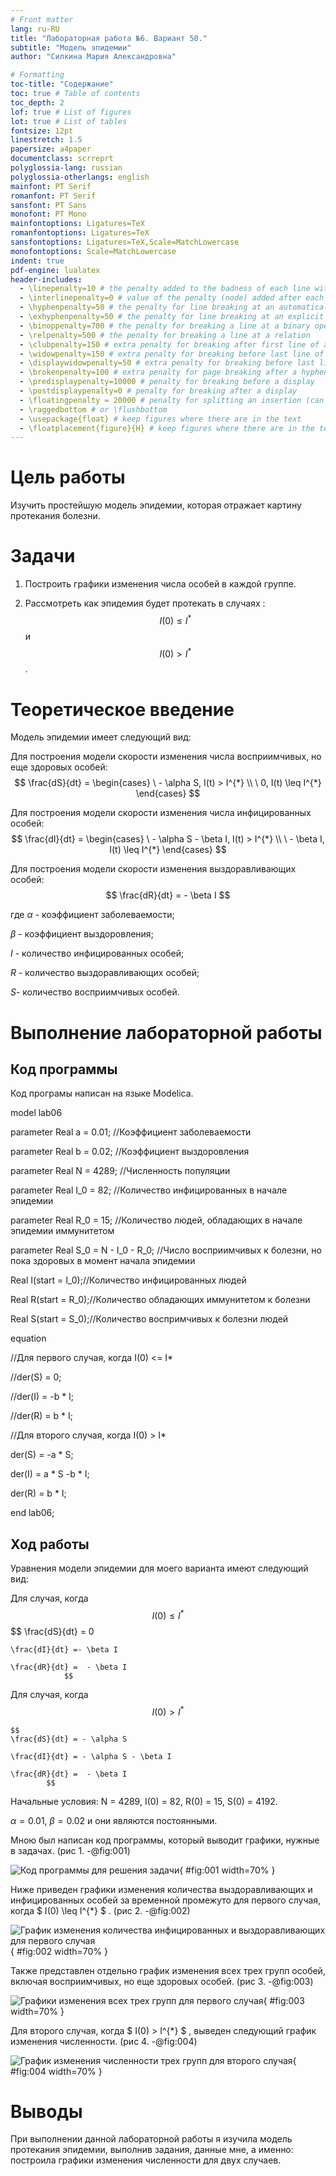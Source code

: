 ```yaml
---
# Front matter
lang: ru-RU
title: "Лабораторная работа №6. Вариант 50."
subtitle: "Модель эпидемии"
author: "Силкина Мария Александровна"

# Formatting
toc-title: "Содержание"
toc: true # Table of contents
toc_depth: 2
lof: true # List of figures
lot: true # List of tables
fontsize: 12pt
linestretch: 1.5
papersize: a4paper
documentclass: scrreprt
polyglossia-lang: russian
polyglossia-otherlangs: english
mainfont: PT Serif
romanfont: PT Serif
sansfont: PT Sans
monofont: PT Mono
mainfontoptions: Ligatures=TeX
romanfontoptions: Ligatures=TeX
sansfontoptions: Ligatures=TeX,Scale=MatchLowercase
monofontoptions: Scale=MatchLowercase
indent: true
pdf-engine: lualatex
header-includes:
  - \linepenalty=10 # the penalty added to the badness of each line within a paragraph (no associated penalty node) Increasing the value makes tex try to have fewer lines in the paragraph.
  - \interlinepenalty=0 # value of the penalty (node) added after each line of a paragraph.
  - \hyphenpenalty=50 # the penalty for line breaking at an automatically inserted hyphen
  - \exhyphenpenalty=50 # the penalty for line breaking at an explicit hyphen
  - \binoppenalty=700 # the penalty for breaking a line at a binary operator
  - \relpenalty=500 # the penalty for breaking a line at a relation
  - \clubpenalty=150 # extra penalty for breaking after first line of a paragraph
  - \widowpenalty=150 # extra penalty for breaking before last line of a paragraph
  - \displaywidowpenalty=50 # extra penalty for breaking before last line before a display math
  - \brokenpenalty=100 # extra penalty for page breaking after a hyphenated line
  - \predisplaypenalty=10000 # penalty for breaking before a display
  - \postdisplaypenalty=0 # penalty for breaking after a display
  - \floatingpenalty = 20000 # penalty for splitting an insertion (can only be split footnote in standard LaTeX)
  - \raggedbottom # or \flushbottom
  - \usepackage{float} # keep figures where there are in the text
  - \floatplacement{figure}{H} # keep figures where there are in the text
---
```


# Цель работы

Изучить простейшую модель эпидемии, которая отражает картину протекания болезни. 

# Задачи

1. Построить графики изменения числа особей в каждой группе.

2. Рассмотреть как эпидемия будет протекать в случаях : $$ I(0) \leq I^{*} $$  и  $$ I(0) > I^{*} $$ .

# Теоретическое введение

Модель эпидемии  имеет следующий вид:

Для построения модели скорости изменения числа восприимчивых, но еще здоровых особей:
	$$ 
	\frac{dS}{dt} =
                \begin{cases}
                    \  - \alpha S, I(t) >  I^{*} 
                    \\
                    \ 0,  I(t) \leq I^{*} 
                 \end{cases}
        $$

Для построения модели скорости изменения числа инфицированных особей:
	$$ 
	\frac{dI}{dt} =
                \begin{cases}
                    \  - \alpha S - \beta I, I(t) >  I^{*} 
                    \\
                    \ - \beta I,  I(t) \leq I^{*} 
                 \end{cases}
        $$

Для построения модели скорости изменения выздоравливающих особей:
	$$ 
	\frac{dR}{dt} =  - \beta I    
        $$

где 
$\alpha$ - коэффициент заболеваемости;

$\beta$  - коэффициент выздоровления;

$I$ - количество инфицированных особей;

$R$ - количество выздоравливающих особей;

$S$- количество восприимчивых особей.

# Выполнение лабораторной работы

## Код программы 

Код програмы написан на языке Modelica. 

model lab06
  
  parameter Real a = 0.01; //Коэффициент заболеваемости

  parameter Real b = 0.02; //Коэффициент выздоровления

  parameter Real N = 4289; //Численность популяции

  parameter Real I_0 = 82; //Количество инфицированных в начале эпидемии

  parameter Real R_0 = 15; //Количество людей, обладающих в начале эпидемии иммунитетом

  parameter Real S_0 = N - I_0 - R_0; //Число восприимчивых к болезни, но пока здоровых в момент начала эпидемии


  
  Real I(start = I_0);//Количество инфицированных людей

  Real R(start = R_0);//Количество обладающих иммунитетом к болезни

  Real S(start = S_0);//Количество воспримчивых к болезни людей


equation


//Для первого случая, когда I(0) <= I*

//der(S) = 0;

//der(I) = -b * I;

//der(R) = b * I;


//Для второго случая, когда I(0) > I*

der(S) = -a * S;

der(I) = a * S -b * I;

der(R) = b * I;


end lab06;

## Ход работы

Уравнения модели эпидемии  для моего варианта имеют следующий вид:

Для случая, когда $$I(0) \leq I^{*}$$ 
	$$ 
	\frac{dS}{dt} = 0

	\frac{dI}{dt} =- \beta I

	\frac{dR}{dt} =  - \beta I   
                $$


Для случая, когда $$ I(0) > I^{*} $$ 

	$$ 
	\frac{dS}{dt} = - \alpha S

	\frac{dI}{dt} = - \alpha S - \beta I

	\frac{dR}{dt} =  - \beta I  
        	$$
	
Начальные условия: N = 4289, I(0) = 82, R(0) = 15, S(0) = 4192.

$\alpha = 0.01$, $\beta = 0.02$ и они являются постоянными.

Мною был написан код программы, который выводит графики, нужные в задачах. (рис 1. -@fig:001)  

![Код программы для решения задачи](image/1.png){ #fig:001 width=70% }

Ниже приведен графики изменения количества выздоравливающих и инфицированных особей за временной промежуто для первого случая, когда $ I(0) \leq I^{*} $ . (рис 2. -@fig:002)  

![График изменения количества инфицированных и выздоравливающих для первого случая](image/2.png){ #fig:002 width=70% }

Также представлен отдельно график изменения всех трех групп особей, включая восприимчивых, но еще здоровых особей.  (рис 3. -@fig:003)  

![Графики изменения всех трех групп для первого случая](image/3.png){ #fig:003 width=70% }

Для второго случая, когда $ I(0) > I^{*} $ , выведен следующий график изменения численности.  (рис 4. -@fig:004)   

![График изменения численности трех групп для второго случая](image/4.png){ #fig:004 width=70% }

# Выводы

При выполнении данной лабораторной работы я изучила модель протекания эпидемии, выполнив задания, данные мне, а именно: построила графики изменения численности для двух случаев.